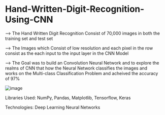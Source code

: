 # Hand-Written-Digit-Recognition-Using-CNN

--> The Hand Written Digit Recognition Consist of 70,000 images in both the training set and test set

--> The Images which Consist of low resolution and each pixel in the row consist as the each input to the input layer in the CNN Model

--> The Goal was to build an Convolution Neural Network and to explore the realms of CNN that how the Neural Network 
    classifies the images and     works on the Multi-class  Classification Problem and acheived the accuracy of 97%


   ![image](https://github.com/mudith-nahata/Hand-Written-Digit-Recognition-Using-ANN/assets/96544398/4fb238de-3d3e-4ee4-b8b4-3fa8f5673e03)

   Libraries Used: NumPy, Pandas, Matplotlib, Tensorflow, Keras

   Technologies:   Deep Learning Neural Networks

